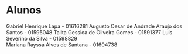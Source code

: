 # Alunos
Gabriel Henrique Lapa -	01616281
Augusto Cesar de Andrade Araujo dos Santos - 01595048
Talita Gessica de Oliveira Gomes -	01591377
Luis Severino da Silva -	01598829	
Mariana Rayssa Alves de Santana -	01604738	
